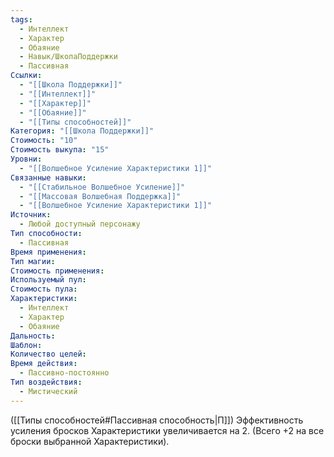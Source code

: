 ```yaml
---
tags:
  - Интеллект
  - Характер
  - Обаяние
  - Навык/ШколаПоддержки
  - Пассивная
Ссылки:
  - "[[Школа Поддержки]]"
  - "[[Интеллект]]"
  - "[[Характер]]"
  - "[[Обаяние]]"
  - "[[Типы способностей]]"
Категория: "[[Школа Поддержки]]"
Стоимость: "10"
Стоимость выкупа: "15"
Уровни:
  - "[[Волшебное Усиление Характеристики 1]]"
Связанные навыки:
  - "[[Стабильное Волшебное Усиление]]"
  - "[[Массовая Волшебная Поддержка]]"
  - "[[Волшебное Усиление Характеристики 1]]"
Источник:
  - Любой доступный персонажу
Тип способности:
  - Пассивная
Время применения: 
Тип магии: 
Стоимость применения: 
Используемый пул: 
Стоимость пула: 
Характеристики:
  - Интеллект
  - Характер
  - Обаяние
Дальность: 
Шаблон: 
Количество целей: 
Время действия:
  - Пассивно-постоянно
Тип воздействия:
  - Мистический
---
```

([[Типы способностей#Пассивная способность|П]]) Эффективность усиления бросков Характеристики увеличивается на 2. (Всего +2 на все броски выбранной Характеристики).